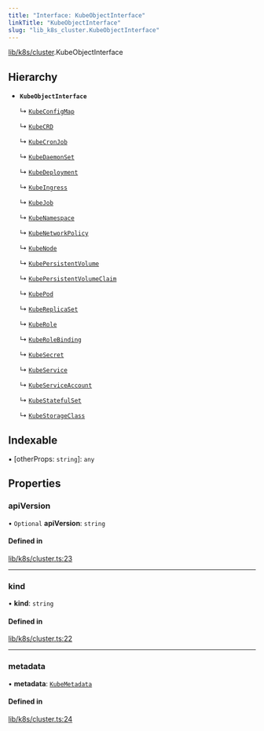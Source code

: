 ```yaml
---
title: "Interface: KubeObjectInterface"
linkTitle: "KubeObjectInterface"
slug: "lib_k8s_cluster.KubeObjectInterface"
---
```


[lib/k8s/cluster](../modules/lib_k8s_cluster.md).KubeObjectInterface

## Hierarchy

- **`KubeObjectInterface`**

  ↳ [`KubeConfigMap`](lib_k8s_configMap.KubeConfigMap.md)

  ↳ [`KubeCRD`](lib_k8s_crd.KubeCRD.md)

  ↳ [`KubeCronJob`](lib_k8s_cronJob.KubeCronJob.md)

  ↳ [`KubeDaemonSet`](lib_k8s_daemonSet.KubeDaemonSet.md)

  ↳ [`KubeDeployment`](lib_k8s_deployment.KubeDeployment.md)

  ↳ [`KubeIngress`](lib_k8s_ingress.KubeIngress.md)

  ↳ [`KubeJob`](lib_k8s_job.KubeJob.md)

  ↳ [`KubeNamespace`](lib_k8s_namespace.KubeNamespace.md)

  ↳ [`KubeNetworkPolicy`](lib_k8s_networkpolicy.KubeNetworkPolicy.md)

  ↳ [`KubeNode`](lib_k8s_node.KubeNode.md)

  ↳ [`KubePersistentVolume`](lib_k8s_persistentVolume.KubePersistentVolume.md)

  ↳ [`KubePersistentVolumeClaim`](lib_k8s_persistentVolumeClaim.KubePersistentVolumeClaim.md)

  ↳ [`KubePod`](lib_k8s_pod.KubePod.md)

  ↳ [`KubeReplicaSet`](lib_k8s_replicaSet.KubeReplicaSet.md)

  ↳ [`KubeRole`](lib_k8s_role.KubeRole.md)

  ↳ [`KubeRoleBinding`](lib_k8s_roleBinding.KubeRoleBinding.md)

  ↳ [`KubeSecret`](lib_k8s_secret.KubeSecret.md)

  ↳ [`KubeService`](lib_k8s_service.KubeService.md)

  ↳ [`KubeServiceAccount`](lib_k8s_serviceAccount.KubeServiceAccount.md)

  ↳ [`KubeStatefulSet`](lib_k8s_statefulSet.KubeStatefulSet.md)

  ↳ [`KubeStorageClass`](lib_k8s_storageClass.KubeStorageClass.md)

## Indexable

▪ [otherProps: `string`]: `any`

## Properties

### apiVersion

• `Optional` **apiVersion**: `string`

#### Defined in

[lib/k8s/cluster.ts:23](https://github.com/kinvolk/headlamp/blob/2fb68817/frontend/src/lib/k8s/cluster.ts#L23)

___

### kind

• **kind**: `string`

#### Defined in

[lib/k8s/cluster.ts:22](https://github.com/kinvolk/headlamp/blob/2fb68817/frontend/src/lib/k8s/cluster.ts#L22)

___

### metadata

• **metadata**: [`KubeMetadata`](lib_k8s_cluster.KubeMetadata.md)

#### Defined in

[lib/k8s/cluster.ts:24](https://github.com/kinvolk/headlamp/blob/2fb68817/frontend/src/lib/k8s/cluster.ts#L24)
